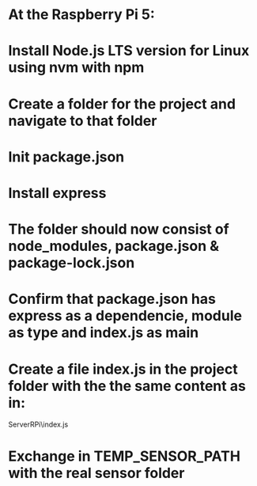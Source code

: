 # At the Raspberry Pi 5:

# Install Node.js LTS version for Linux using nvm with npm

# Create a folder for the project and navigate to that folder

# Init package.json

# Install express

# The folder should now consist of node_modules, package.json & package-lock.json

# Confirm that package.json has express as a dependencie, module as type and index.js as main

# Create a file index.js in the project folder with the the same content as in:

ServerRPi\index.js

# Exchange <sensor-folder> in TEMP_SENSOR_PATH with the real sensor folder
